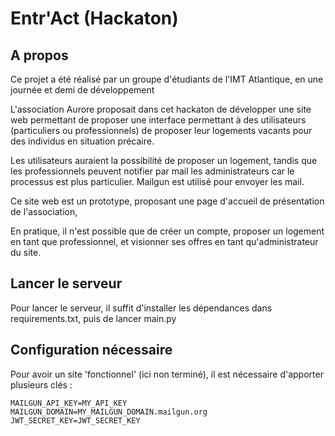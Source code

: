 # Entr'Act (Hackaton)


## A propos
Ce projet a été réalisé par un groupe d'étudiants de l'IMT Atlantique, en une journée et demi de développement

L'association Aurore proposait dans cet hackaton de développer une site web permettant de proposer une interface
permettant à des utilisateurs (particuliers ou professionnels) de proposer leur logements vacants pour des individus en situation précaire.

Les utilisateurs auraient la possibilité de proposer un logement, tandis que les professionnels peuvent notifier par mail les administrateurs car le processus est plus particulier. 
Mailgun est utilisé pour envoyer les mail. 

Ce site web est un prototype, proposant une page d'accueil de présentation de l'association, 

En pratique, il n'est possible que de créer un compte, proposer un logement en tant que professionnel, 
et visionner ses offres en tant qu'administrateur du site.
## Lancer le serveur 

Pour lancer le serveur, il suffit d'installer les dépendances dans requirements.txt, puis de lancer main.py


## Configuration nécessaire 

Pour avoir un site 'fonctionnel' (ici non terminé), il est nécessaire d'apporter plusieurs clés :

```properties
MAILGUN_API_KEY=MY_API_KEY
MAILGUN_DOMAIN=MY_MAILGUN_DOMAIN.mailgun.org
JWT_SECRET_KEY=JWT_SECRET_KEY
```